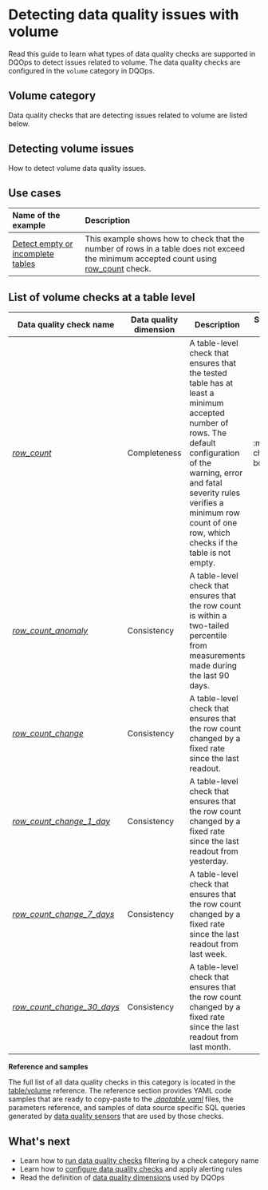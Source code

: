 # Detecting data quality issues with volume
Read this guide to learn what types of data quality checks are supported in DQOps to detect issues related to volume.
The data quality checks are configured in the `volume` category in DQOps.

## Volume category
Data quality checks that are detecting issues related to volume are listed below.

## Detecting volume issues
How to detect volume data quality issues.

## Use cases
| **Name of the example**                                                                                    | **Description**                                                                                                                                                                |
|:-----------------------------------------------------------------------------------------------------------|:-------------------------------------------------------------------------------------------------------------------------------------------------------------------------------|
| [Detect empty or incomplete tables](../../examples/data-completeness/detect-empty-or-incomplete-tables.md) | This example shows how to check that the number of rows in a table does not exceed the minimum accepted count using [row_count](../../checks/table/volume/row-count.md) check. |

## List of volume checks at a table level
| Data quality check name | Data quality dimension | Description | Standard check |
|-------------------------|------------------------|-------------|-------|
|[*row_count*](../../checks/table/volume/row-count.md)|Completeness|A table-level check that ensures that the tested table has at least a minimum accepted number of rows. The default configuration of the warning, error and fatal severity rules verifies a minimum row count of one row, which checks if the table is not empty.|:material-check-bold:|
|[*row_count_anomaly*](../../checks/table/volume/row-count-anomaly.md)|Consistency|A table-level check that ensures that the row count is within a two-tailed percentile from measurements made during the last 90 days.| |
|[*row_count_change*](../../checks/table/volume/row-count-change.md)|Consistency|A table-level check that ensures that the row count changed by a fixed rate since the last readout.| |
|[*row_count_change_1_day*](../../checks/table/volume/row-count-change-1-day.md)|Consistency|A table-level check that ensures that the row count changed by a fixed rate since the last readout from yesterday.| |
|[*row_count_change_7_days*](../../checks/table/volume/row-count-change-7-days.md)|Consistency|A table-level check that ensures that the row count changed by a fixed rate since the last readout from last week.| |
|[*row_count_change_30_days*](../../checks/table/volume/row-count-change-30-days.md)|Consistency|A table-level check that ensures that the row count changed by a fixed rate since the last readout from last month.| |


**Reference and samples**

The full list of all data quality checks in this category is located in the [table/volume](../../checks/table/volume/index.md) reference.
The reference section provides YAML code samples that are ready to copy-paste to the [*.dqotable.yaml*](../../reference/yaml/TableYaml.md) files,
the parameters reference, and samples of data source specific SQL queries generated by [data quality sensors](../definition-of-data-quality-sensors.md)
that are used by those checks.

## What's next
- Learn how to [run data quality checks](../running-data-quality-checks.md#targeting-a-category-of-checks) filtering by a check category name
- Learn how to [configure data quality checks](../configuring-data-quality-checks-and-rules.md) and apply alerting rules
- Read the definition of [data quality dimensions](../data-quality-dimensions.md) used by DQOps
